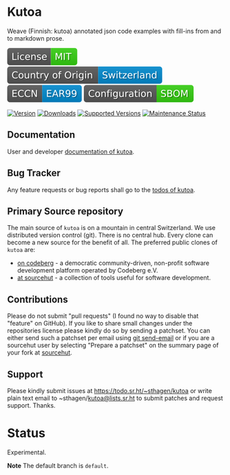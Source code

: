 # Kutoa

Weave (Finnish: kutoa) annotated json code examples with fill-ins from and to markdown prose.

[![License](docs/badges/license-spdx-mit.svg)](https://git.sr.ht/~sthagen/kutoa/tree/default/item/LICENSE)
[![Country of Origin](docs/badges/country-of-origin-name-switzerland-neutral.svg)](https://git.sr.ht/~sthagen/kutoa/tree/default/item/COUNTRY-OF-ORIGIN)
[![Export Classification Control Number (ECCN)](docs/badges/export-control-classification-number_eccn-ear99-neutral.svg)](https://git.sr.ht/~sthagen/kutoa/tree/default/item/EXPORT-CONTROL-CLASSIFICATION-NUMBER)
[![Configuration](docs/badges/configuration-sbom.svg)](https://git.sr.ht/~sthagen/kutoa/tree/default/item/docs/third-party/README.md)

[![Version](https://img.shields.io/pypi/v/kutoa.svg?style=flat)](https://pypi.python.org/pypi/kutoa/)
[![Downloads](https://static.pepy.tech/badge/kutoa/month)](https://pepy.tech/project/kutoa)
[![Supported Versions](https://img.shields.io/pypi/pyversions/kutoa.svg?style=flat)](https://pypi.python.org/pypi/kutoa/)
[![Maintenance Status](https://img.shields.io/github/commit-activity/y/sthagen/kutoa.svg?style=flat)](https://git.sr.ht/~sthagen/kutoa/log)

## Documentation

User and developer [documentation of kutoa](https://codes.dilettant.life/docs/kutoa).

## Bug Tracker

Any feature requests or bug reports shall go to the [todos of kutoa](https://todo.sr.ht/~sthagen/kutoa).

## Primary Source repository

The main source of `kutoa` is on a mountain in central Switzerland.
We use distributed version control (git).
There is no central hub.
Every clone can become a new source for the benefit of all.
The preferred public clones of `kutoa` are:

* [on codeberg](https://codeberg.org/sthagen/kutoa) - a democratic community-driven, non-profit software development platform operated by Codeberg e.V.
* [at sourcehut](https://git.sr.ht/~sthagen/kutoa) - a collection of tools useful for software development.

## Contributions

Please do not submit "pull requests" (I found no way to disable that "feature" on GitHub).
If you like to share small changes under the repositories license please kindly do so by sending a patchset.
You can either send such a patchset per email using [git send-email](https://git-send-email.io) or
if you are a sourcehut user by selecting "Prepare a patchset" on the summary page of your fork at [sourcehut](https://git.sr.ht/).

## Support

Please kindly submit issues at https://todo.sr.ht/~sthagen/kutoa or write plain text email to ~sthagen/kutoa@lists.sr.ht to submit patches and request support. Thanks.

# Status

Experimental.

**Note** The default branch is `default`.
